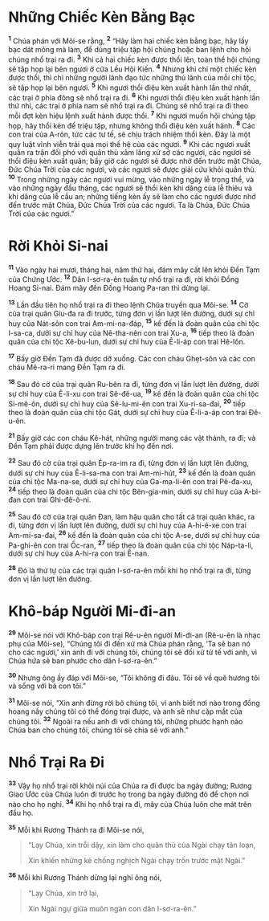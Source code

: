 # Những Chiếc Kèn Bằng Bạc
<sup><b>1</b></sup> Chúa phán với Môi-se rằng, <sup><b>2</b></sup> “Hãy làm hai chiếc kèn bằng bạc, hãy lấy bạc dát mỏng mà làm, để dùng triệu tập hội chúng hoặc ban lệnh cho hội chúng nhổ trại ra đi. <sup><b>3</b></sup> Khi cả hai chiếc kèn được thổi lên, toàn thể hội chúng sẽ tập họp lại bên ngươi ở cửa Lều Hội Kiến. <sup><b>4</b></sup> Nhưng khi chỉ một chiếc kèn được thổi, thì chỉ những người lãnh đạo tức những thủ lãnh của mỗi chi tộc, sẽ tập họp lại bên ngươi. <sup><b>5</b></sup> Khi ngươi thổi điệu kèn xuất hành lần thứ nhất, các trại ở phía đông sẽ nhổ trại ra đi. <sup><b>6</b></sup> Khi ngươi thổi điệu kèn xuất hành lần thứ nhì, các trại ở phía nam sẽ nhổ trại ra đi. Chúng sẽ nhổ trại ra đi theo mỗi đợt kèn hiệu lệnh xuất hành được thổi. <sup><b>7</b></sup> Khi ngươi muốn hội chúng tập họp, hãy thổi kèn để triệu tập, nhưng không thổi điệu kèn xuất hành. <sup><b>8</b></sup> Các con trai của A-rôn, tức các tư tế, sẽ chịu trách nhiệm thổi kèn. Ðây là một quy luật vĩnh viễn trải qua mọi thế hệ của các ngươi. <sup><b>9</b></sup> Khi các ngươi xuất quân ra trận đối phó với quân thù xâm lăng xứ sở các ngươi, các ngươi sẽ thổi điệu kèn xuất quân; bấy giờ các ngươi sẽ được nhớ đến trước mặt Chúa, Ðức Chúa Trời của các ngươi, và các ngươi sẽ được giải cứu khỏi quân thù. <sup><b>10</b></sup> Trong những ngày các ngươi vui mừng, vào những ngày lễ trọng thể, và vào những ngày đầu tháng, các ngươi sẽ thổi kèn khi dâng của lễ thiêu và khi dâng của lễ cầu an; những tiếng kèn ấy sẽ làm cho các ngươi được nhớ đến trước mặt Chúa, Ðức Chúa Trời của các ngươi. Ta là Chúa, Ðức Chúa Trời của các ngươi.”


# Rời Khỏi Si-nai
<sup><b>11</b></sup> Vào ngày hai mươi, tháng hai, năm thứ hai, đám mây cất lên khỏi Ðền Tạm của Chứng Ước. <sup><b>12</b></sup> Dân I-sơ-ra-ên tuần tự nhổ trại ra đi, rời khỏi Ðồng Hoang Si-nai. Ðám mây đến Ðồng Hoang Pa-ran thì dừng lại.

<sup><b>13</b></sup> Lần đầu tiên họ nhổ trại ra đi theo lệnh Chúa truyền qua Môi-se. <sup><b>14</b></sup> Cờ của trại quân Giu-đa ra đi trước, từng đơn vị lần lượt lên đường, dưới sự chỉ huy của Nát-sôn con trai Am-mi-na-đáp, <sup><b>15</b></sup> kế đến là đoàn quân của chi tộc I-sa-ca, dưới sự chỉ huy của Nê-tha-nên con trai Xu-a, <sup><b>16</b></sup> tiếp theo là đoàn quân của chi tộc Xê-bu-lun, dưới sự chỉ huy của Ê-li-áp con trai Hê-lôn.

<sup><b>17</b></sup> Bấy giờ Ðền Tạm đã được dỡ xuống. Các con cháu Ghẹt-sôn và các con cháu Mê-ra-ri mang Ðền Tạm ra đi.

<sup><b>18</b></sup> Sau đó cờ của trại quân Ru-bên ra đi, từng đơn vị lần lượt lên đường, dưới sự chỉ huy của Ê-li-xu con trai Sê-đê-ua, <sup><b>19</b></sup> kế đến là đoàn quân của chi tộc Si-mê-ôn, dưới sự chỉ huy của Sê-lu-mi-ên con trai Xu-ri-sa-đai, <sup><b>20</b></sup> tiếp theo là đoàn quân của chi tộc Gát, dưới sự chỉ huy của Ê-li-a-áp con trai Ðê-u-ên.

<sup><b>21</b></sup> Bấy giờ các con cháu Kê-hát, những người mang các vật thánh, ra đi; và Ðền Tạm phải được dựng lên trước khi họ đến nơi.

<sup><b>22</b></sup> Sau đó cờ của trại quân Ép-ra-im ra đi, từng đơn vị lần lượt lên đường, dưới sự chỉ huy của Ê-li-sa-ma con trai Am-mi-hút, <sup><b>23</b></sup> kế đến là đoàn quân của chi tộc Ma-na-se, dưới sự chỉ huy của Ga-ma-li-ên con trai Pê-đa-xu, <sup><b>24</b></sup> tiếp theo là đoàn quân của chi tộc Bên-gia-min, dưới sự chỉ huy của A-bi-đan con trai Ghi-đê-ô-ni.

<sup><b>25</b></sup> Sau đó cờ của trại quân Ðan, làm hậu quân cho tất cả trại quân khác, ra đi, từng đơn vị lần lượt lên đường, dưới sự chỉ huy của A-hi-ê-xe con trai Am-mi-sa-đai, <sup><b>26</b></sup> kế đến là đoàn quân của chi tộc A-se, dưới sự chỉ huy của Pa-ghi-ên con trai Ốc-ran, <sup><b>27</b></sup> tiếp theo là đoàn quân của chi tộc Náp-ta-li, dưới sự chỉ huy của A-hi-ra con trai Ê-nan.

<sup><b>28</b></sup> Ðó là thứ tự của các trại quân I-sơ-ra-ên mỗi khi họ nhổ trại ra đi, từng đơn vị lần lượt lên đường.


# Khô-báp Người Mi-đi-an
<sup><b>29</b></sup> Môi-se nói với Khô-báp con trai Rê-u-ên người Mi-đi-an (Rê-u-ên là nhạc phụ của Môi-se), “Chúng tôi đi đến xứ mà Chúa phán rằng, ‘Ta sẽ ban nó cho các ngươi,’ xin anh đi với chúng tôi, chúng tôi sẽ đối xử tử tế với anh, vì Chúa hứa sẽ ban phước cho dân I-sơ-ra-ên.”

<sup><b>30</b></sup> Nhưng ông ấy đáp với Môi-se, “Tôi không đi đâu. Tôi sẽ về quê hương tôi và sống với bà con tôi.”

<sup><b>31</b></sup> Môi-se nói, “Xin anh đừng rời bỏ chúng tôi, vì anh biết nơi nào trong đồng hoang nầy chúng tôi có thể đóng trại được, và anh sẽ như cặp mắt của chúng tôi. <sup><b>32</b></sup> Ngoài ra nếu anh đi với chúng tôi, những phước hạnh nào Chúa ban cho chúng tôi, chúng tôi sẽ chia sẻ với anh.”


# Nhổ Trại Ra Ði
<sup><b>33</b></sup> Vậy họ nhổ trại rời khỏi núi của Chúa ra đi được ba ngày đường; Rương Giao Ước của Chúa luôn đi trước họ trong ba ngày đường đó để chọn nơi nào cho họ nghỉ. <sup><b>34</b></sup> Khi họ nhổ trại ra đi, mây của Chúa luôn che mát trên đầu họ.

<sup><b>35</b></sup> Mỗi khi Rương Thánh ra đi Môi-se nói,


> “Lạy Chúa, xin trỗi dậy, xin làm cho quân thù của Ngài chạy tán loạn,
> 
> Xin khiến những kẻ chống nghịch Ngài chạy trốn trước mặt Ngài.”
>

<sup><b>36</b></sup> Mỗi khi Rương Thánh dừng lại nghỉ ông nói,


> “Lạy Chúa, xin trở lại,
> 
> Xin Ngài ngự giữa muôn ngàn con dân I-sơ-ra-ên.”
>